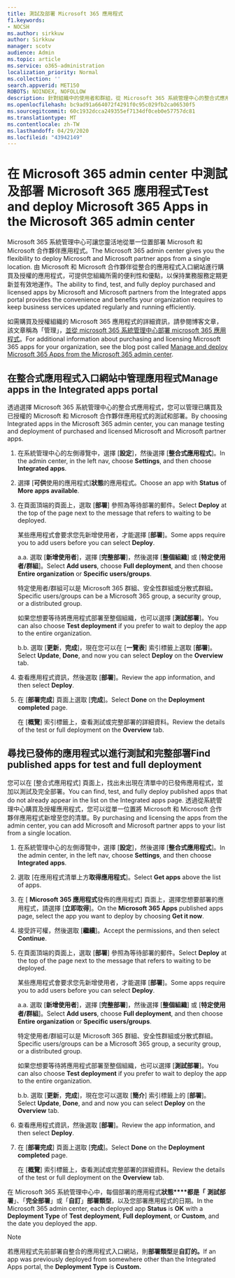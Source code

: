 ```yaml
---
title: 測試及部署 Microsoft 365 應用程式
f1.keywords:
- NOCSH
ms.author: sirkkuw
author: Sirkkuw
manager: scotv
audience: Admin
ms.topic: article
ms.service: o365-administration
localization_priority: Normal
ms.collection: ''
search.appverid: MET150
ROBOTS: NOINDEX, NOFOLLOW
description: 針對組織中的使用者和群組，從 Microsoft 365 系統管理中心的整合式應用程式入口網站，尋找、測試及部署 Microsoft 和 Microsoft 合作夥伴應用程式。
ms.openlocfilehash: bc9ad91a664072f4291f0c95c029fb2ca06530f5
ms.sourcegitcommit: 60c1932dcca249355ef7134df0ceb0e57757dc81
ms.translationtype: MT
ms.contentlocale: zh-TW
ms.lasthandoff: 04/29/2020
ms.locfileid: "43942149"
---
```

# <a name="test-and-deploy-microsoft-365-apps-in-the-microsoft-365-admin-center"></a><span data-ttu-id="ecae8-103">在 Microsoft 365 admin center 中測試及部署 Microsoft 365 應用程式</span><span class="sxs-lookup"><span data-stu-id="ecae8-103">Test and deploy Microsoft 365 Apps in the Microsoft 365 admin center</span></span>

<span data-ttu-id="ecae8-104">Microsoft 365 系統管理中心可讓您靈活地從單一位置部署 Microsoft 和 Microsoft 合作夥伴應用程式。</span><span class="sxs-lookup"><span data-stu-id="ecae8-104">The Microsoft 365 admin center gives you the flexibility to deploy Microsoft and Microsoft partner apps from a single location.</span></span> <span data-ttu-id="ecae8-105">由 Microsoft 和 Microsoft 合作夥伴從整合的應用程式入口網站進行購買及授權的應用程式，可提供您組織所需的便利性和優點，以保持業務服務定期更新並有效地運作。</span><span class="sxs-lookup"><span data-stu-id="ecae8-105">The ability to find, test, and fully deploy purchased and licensed apps by Microsoft and Microsoft partners from the Integrated apps portal provides the convenience and benefits your organization requires to keep business services updated regularly and running efficiently.</span></span>  

<span data-ttu-id="ecae8-106">如需購買及授權組織的 Microsoft 365 應用程式的詳細資訊，請參閱博客文章，該文章稱為「管理」，[並從 microsoft 365 系統管理中心部署 microsoft 365 應用程式](https://techcommunity.microsoft.com/t5/microsoft-365-blog/manage-and-deploy-microsoft-365-apps-from-the-microsoft-365/ba-p/1194324)。</span><span class="sxs-lookup"><span data-stu-id="ecae8-106">For additional information about purchasing and licensing Microsoft 365 apps for your organization, see the blog post called [Manage and deploy Microsoft 365 Apps from the Microsoft 365 admin center](https://techcommunity.microsoft.com/t5/microsoft-365-blog/manage-and-deploy-microsoft-365-apps-from-the-microsoft-365/ba-p/1194324).</span></span>
  
## <a name="manage-apps-in-the-integrated-apps-portal"></a><span data-ttu-id="ecae8-107">在整合式應用程式入口網站中管理應用程式</span><span class="sxs-lookup"><span data-stu-id="ecae8-107">Manage apps in the Integrated apps portal</span></span>

<span data-ttu-id="ecae8-108">透過選擇 Microsoft 365 系統管理中心的整合式應用程式，您可以管理已購買及已授權的 Microsoft 和 Microsoft 合作夥伴應用程式的測試和部署。</span><span class="sxs-lookup"><span data-stu-id="ecae8-108">By choosing Integrated apps in the Microsoft 365 admin center, you can manage testing and deployment of purchased and licensed Microsoft and Microsoft partner apps.</span></span> 

1. <span data-ttu-id="ecae8-109">在系統管理中心的左側導覽中，選擇 [**設定**]，然後選擇 [**整合式應用程式**]。</span><span class="sxs-lookup"><span data-stu-id="ecae8-109">In the admin center, in the left nav, choose **Settings**, and then choose **Integrated apps**.</span></span> 

2. <span data-ttu-id="ecae8-110">選擇 [**可供**使用的應用程式]**狀態**的應用程式。</span><span class="sxs-lookup"><span data-stu-id="ecae8-110">Choose an app with **Status** of **More apps available**.</span></span>

3. <span data-ttu-id="ecae8-111">在頁面頂端的頁面上，選取 [**部署**] 參照為等待部署的郵件。</span><span class="sxs-lookup"><span data-stu-id="ecae8-111">Select **Deploy** at the top of the page next to the message that refers to waiting to be deployed.</span></span>

    <span data-ttu-id="ecae8-112">某些應用程式會要求您先新增使用者，才能選擇 [**部署**]。</span><span class="sxs-lookup"><span data-stu-id="ecae8-112">Some apps require you to add users before you can select **Deploy**.</span></span>

    <span data-ttu-id="ecae8-113">a.</span><span class="sxs-lookup"><span data-stu-id="ecae8-113">a.</span></span> <span data-ttu-id="ecae8-114">選取 [**新增使用者**]，選擇 [**完整部署**]，然後選擇 [**整個組織**] 或 [**特定使用者/群組**]。</span><span class="sxs-lookup"><span data-stu-id="ecae8-114">Select **Add users**, choose **Full deployment**, and then choose **Entire organization** or **Specific users/groups**.</span></span>

    <span data-ttu-id="ecae8-115">特定使用者/群組可以是 Microsoft 365 群組、安全性群組或分散式群組。</span><span class="sxs-lookup"><span data-stu-id="ecae8-115">Specific users/groups can be a Microsoft 365 group, a security group, or a distributed group.</span></span>

    <span data-ttu-id="ecae8-116">如果您想要等待將應用程式部署至整個組織，也可以選擇 [**測試部署**]。</span><span class="sxs-lookup"><span data-stu-id="ecae8-116">You can also choose **Test deployment** if you prefer to wait to deploy the app to the entire organization.</span></span>

    <span data-ttu-id="ecae8-117">b.</span><span class="sxs-lookup"><span data-stu-id="ecae8-117">b.</span></span> <span data-ttu-id="ecae8-118">選取 [**更新**，**完成**]，現在您可以在 [**一覽表**] 索引標籤上選取 [**部署**]。</span><span class="sxs-lookup"><span data-stu-id="ecae8-118">Select **Update**, **Done**, and now you can select **Deploy** on the **Overview** tab.</span></span>  

4. <span data-ttu-id="ecae8-119">查看應用程式資訊，然後選取 [**部署**]。</span><span class="sxs-lookup"><span data-stu-id="ecae8-119">Review the app information, and then select **Deploy**.</span></span> 

5. <span data-ttu-id="ecae8-120">在 [**部署完成**] 頁面上選取 [**完成**]。</span><span class="sxs-lookup"><span data-stu-id="ecae8-120">Select **Done** on the **Deployment completed** page.</span></span> 

    <span data-ttu-id="ecae8-121">在 [**概覽**] 索引標籤上，查看測試或完整部署的詳細資料。</span><span class="sxs-lookup"><span data-stu-id="ecae8-121">Review the details of the test or full deployment on the **Overview** tab.</span></span>

## <a name="find-published-apps-for-test-and-full-deployment"></a><span data-ttu-id="ecae8-122">尋找已發佈的應用程式以進行測試和完整部署</span><span class="sxs-lookup"><span data-stu-id="ecae8-122">Find published apps for test and full deployment</span></span> 

<span data-ttu-id="ecae8-123">您可以在 [整合式應用程式] 頁面上，找出未出現在清單中的已發佈應用程式，並加以測試及完全部署。</span><span class="sxs-lookup"><span data-stu-id="ecae8-123">You can find, test, and fully deploy published apps that do not already appear in the list on the Integrated apps page.</span></span> <span data-ttu-id="ecae8-124">透過從系統管理中心購買及授權應用程式，您可以從單一位置將 Microsoft 和 Microsoft 合作夥伴應用程式新增至您的清單。</span><span class="sxs-lookup"><span data-stu-id="ecae8-124">By purchasing and licensing the apps from the admin center, you can add Microsoft and Microsoft partner apps to your list from a single location.</span></span>

1. <span data-ttu-id="ecae8-125">在系統管理中心的左側導覽中，選擇 [**設定**]，然後選擇 [**整合式應用程式**]。</span><span class="sxs-lookup"><span data-stu-id="ecae8-125">In the admin center, in the left nav, choose **Settings**, and then choose **Integrated apps**.</span></span> 

2. <span data-ttu-id="ecae8-126">選取 [在應用程式清單上方**取得應用程式**]。</span><span class="sxs-lookup"><span data-stu-id="ecae8-126">Select **Get apps** above the list of apps.</span></span>

3. <span data-ttu-id="ecae8-127">在 [ **Microsoft 365 應用程式**發佈的應用程式] 頁面上，選擇您想要部署的應用程式，請選擇 [**立即取得**]。</span><span class="sxs-lookup"><span data-stu-id="ecae8-127">On the **Microsoft 365 Apps** published apps page, select the app you want to deploy by choosing **Get it now**.</span></span>

4. <span data-ttu-id="ecae8-128">接受許可權，然後選取 [**繼續**]。</span><span class="sxs-lookup"><span data-stu-id="ecae8-128">Accept the permissions, and then select **Continue**.</span></span>

5. <span data-ttu-id="ecae8-129">在頁面頂端的頁面上，選取 [**部署**] 參照為等待部署的郵件。</span><span class="sxs-lookup"><span data-stu-id="ecae8-129">Select **Deploy** at the top of the page next to the message that refers to waiting to be deployed.</span></span>

    <span data-ttu-id="ecae8-130">某些應用程式會要求您先新增使用者，才能選擇 [**部署**]。</span><span class="sxs-lookup"><span data-stu-id="ecae8-130">Some apps require you to add users before you can select **Deploy**.</span></span>

    <span data-ttu-id="ecae8-131">a.</span><span class="sxs-lookup"><span data-stu-id="ecae8-131">a.</span></span> <span data-ttu-id="ecae8-132">選取 [**新增使用者**]，選擇 [**完整部署**]，然後選擇 [**整個組織**] 或 [**特定使用者/群組**]。</span><span class="sxs-lookup"><span data-stu-id="ecae8-132">Select **Add users**, choose **Full deployment**, and then choose **Entire organization** or **Specific users/groups**.</span></span>

    <span data-ttu-id="ecae8-133">特定使用者/群組可以是 Microsoft 365 群組、安全性群組或分散式群組。</span><span class="sxs-lookup"><span data-stu-id="ecae8-133">Specific users/groups can be a Microsoft 365 group, a security group, or a distributed group.</span></span>

    <span data-ttu-id="ecae8-134">如果您想要等待將應用程式部署至整個組織，也可以選擇 [**測試部署**]。</span><span class="sxs-lookup"><span data-stu-id="ecae8-134">You can also choose **Test deployment** if you prefer to wait to deploy the app to the entire organization.</span></span>

    <span data-ttu-id="ecae8-135">b.</span><span class="sxs-lookup"><span data-stu-id="ecae8-135">b.</span></span> <span data-ttu-id="ecae8-136">選取 [**更新**，**完成**]，現在您可以選取 [**簡介**] 索引標籤上的 [**部署**]。</span><span class="sxs-lookup"><span data-stu-id="ecae8-136">Select **Update**, **Done**, and and now you can select **Deploy** on the **Overview** tab.</span></span>  

6. <span data-ttu-id="ecae8-137">查看應用程式資訊，然後選取 [**部署**]。</span><span class="sxs-lookup"><span data-stu-id="ecae8-137">Review the app information, and then select **Deploy**.</span></span> 

7. <span data-ttu-id="ecae8-138">在 [**部署完成**] 頁面上選取 [**完成**]。</span><span class="sxs-lookup"><span data-stu-id="ecae8-138">Select **Done** on the **Deployment completed** page.</span></span> 

    <span data-ttu-id="ecae8-139">在 [**概覽**] 索引標籤上，查看測試或完整部署的詳細資料。</span><span class="sxs-lookup"><span data-stu-id="ecae8-139">Review the details of the test or full deployment on the **Overview** tab.</span></span>

<span data-ttu-id="ecae8-140">在 Microsoft 365 系統管理中心中，每個部署的應用程式**狀態\*\*\*\*都是「** **測試部署**」、「**完全部署**」或「**自訂**」**部署類型**，以及您部署應用程式的日期。</span><span class="sxs-lookup"><span data-stu-id="ecae8-140">In the Microsoft 365 admin center, each deployed app **Status** is **OK** with a **Deployment Type** of **Test deployment**, **Full deployment**, or **Custom**, and the date you deployed the app.</span></span>

> [!NOTE]
> <span data-ttu-id="ecae8-141">若應用程式先前部署自整合的應用程式入口網站，則**部署類型**是**自訂的。**</span><span class="sxs-lookup"><span data-stu-id="ecae8-141">If an app was previously deployed from somewhere other than the Integrated Apps portal, the **Deployment Type** is **Custom.**</span></span>
  